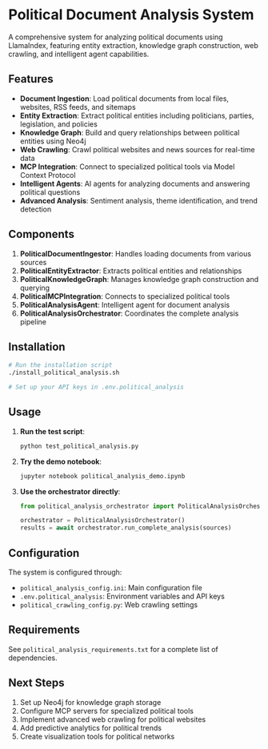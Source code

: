 # Political Document Analysis System

A comprehensive system for analyzing political documents using LlamaIndex, featuring entity extraction, knowledge graph construction, web crawling, and intelligent agent capabilities.

## Features

- **Document Ingestion**: Load political documents from local files, websites, RSS feeds, and sitemaps
- **Entity Extraction**: Extract political entities including politicians, parties, legislation, and policies
- **Knowledge Graph**: Build and query relationships between political entities using Neo4j
- **Web Crawling**: Crawl political websites and news sources for real-time data
- **MCP Integration**: Connect to specialized political tools via Model Context Protocol
- **Intelligent Agents**: AI agents for analyzing documents and answering political questions
- **Advanced Analysis**: Sentiment analysis, theme identification, and trend detection

## Components

1. **PoliticalDocumentIngestor**: Handles loading documents from various sources
2. **PoliticalEntityExtractor**: Extracts political entities and relationships
3. **PoliticalKnowledgeGraph**: Manages knowledge graph construction and querying
4. **PoliticalMCPIntegration**: Connects to specialized political tools
5. **PoliticalAnalysisAgent**: Intelligent agent for document analysis
6. **PoliticalAnalysisOrchestrator**: Coordinates the complete analysis pipeline

## Installation

```bash
# Run the installation script
./install_political_analysis.sh

# Set up your API keys in .env.political_analysis
```

## Usage

1. **Run the test script**:
   ```bash
   python test_political_analysis.py
   ```

2. **Try the demo notebook**:
   ```bash
   jupyter notebook political_analysis_demo.ipynb
   ```

3. **Use the orchestrator directly**:
   ```python
   from political_analysis_orchestrator import PoliticalAnalysisOrchestrator
   
   orchestrator = PoliticalAnalysisOrchestrator()
   results = await orchestrator.run_complete_analysis(sources)
   ```

## Configuration

The system is configured through:
- `political_analysis_config.ini`: Main configuration file
- `.env.political_analysis`: Environment variables and API keys
- `political_crawling_config.py`: Web crawling settings

## Requirements

See `political_analysis_requirements.txt` for a complete list of dependencies.

## Next Steps

1. Set up Neo4j for knowledge graph storage
2. Configure MCP servers for specialized political tools
3. Implement advanced web crawling for political websites
4. Add predictive analytics for political trends
5. Create visualization tools for political networks
